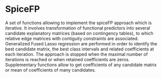 # SpiceFP
A set of functions allowing to implement the spiceFP approach which is iterative. It involves transformation of functional predictors into several candidate explanatory matrices (based on contingency tables), to which relative edge matrices with contiguity constraints are associated. Generalized Fused Lasso regression are performed in order to identify the best candidate matrix, the best class intervals and related coefficients at each iteration. The approach is stopped when the maximal number of iterations is reached or when retained coefficients are zeros. Supplementary functions allow to get coefficients of any candidate matrix or mean of coefficients of many candidates.
